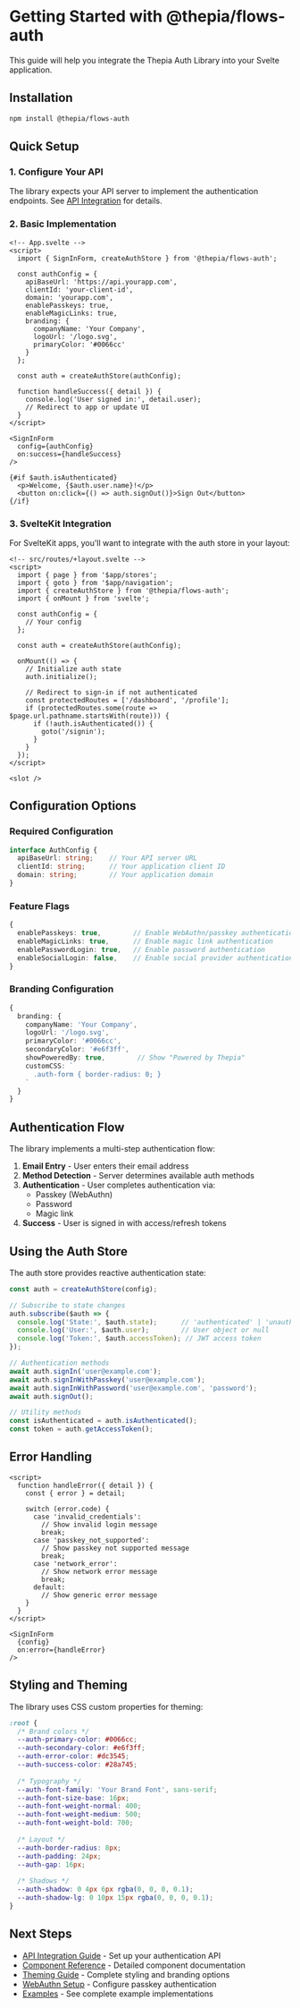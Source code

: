 # Getting Started with @thepia/flows-auth

This guide will help you integrate the Thepia Auth Library into your Svelte application.

## Installation

```bash
npm install @thepia/flows-auth
```

## Quick Setup

### 1. Configure Your API

The library expects your API server to implement the authentication endpoints. See [API Integration](./api.md) for details.

### 2. Basic Implementation

```svelte
<!-- App.svelte -->
<script>
  import { SignInForm, createAuthStore } from '@thepia/flows-auth';

  const authConfig = {
    apiBaseUrl: 'https://api.yourapp.com',
    clientId: 'your-client-id',
    domain: 'yourapp.com',
    enablePasskeys: true,
    enableMagicLinks: true,
    branding: {
      companyName: 'Your Company',
      logoUrl: '/logo.svg',
      primaryColor: '#0066cc'
    }
  };

  const auth = createAuthStore(authConfig);

  function handleSuccess({ detail }) {
    console.log('User signed in:', detail.user);
    // Redirect to app or update UI
  }
</script>

<SignInForm 
  config={authConfig}
  on:success={handleSuccess}
/>

{#if $auth.isAuthenticated}
  <p>Welcome, {$auth.user.name}!</p>
  <button on:click={() => auth.signOut()}>Sign Out</button>
{/if}
```

### 3. SvelteKit Integration

For SvelteKit apps, you'll want to integrate with the auth store in your layout:

```svelte
<!-- src/routes/+layout.svelte -->
<script>
  import { page } from '$app/stores';
  import { goto } from '$app/navigation';
  import { createAuthStore } from '@thepia/flows-auth';
  import { onMount } from 'svelte';

  const authConfig = {
    // Your config
  };

  const auth = createAuthStore(authConfig);

  onMount(() => {
    // Initialize auth state
    auth.initialize();

    // Redirect to sign-in if not authenticated
    const protectedRoutes = ['/dashboard', '/profile'];
    if (protectedRoutes.some(route => $page.url.pathname.startsWith(route))) {
      if (!auth.isAuthenticated()) {
        goto('/signin');
      }
    }
  });
</script>

<slot />
```

## Configuration Options

### Required Configuration

```typescript
interface AuthConfig {
  apiBaseUrl: string;    // Your API server URL
  clientId: string;      // Your application client ID
  domain: string;        // Your application domain
}
```

### Feature Flags

```typescript
{
  enablePasskeys: true,        // Enable WebAuthn/passkey authentication
  enableMagicLinks: true,      // Enable magic link authentication  
  enablePasswordLogin: true,   // Enable password authentication
  enableSocialLogin: false,    // Enable social provider authentication
}
```

### Branding Configuration

```typescript
{
  branding: {
    companyName: 'Your Company',
    logoUrl: '/logo.svg',
    primaryColor: '#0066cc',
    secondaryColor: '#e6f3ff', 
    showPoweredBy: true,        // Show "Powered by Thepia"
    customCSS: `
      .auth-form { border-radius: 0; }
    `
  }
}
```

## Authentication Flow

The library implements a multi-step authentication flow:

1. **Email Entry** - User enters their email address
2. **Method Detection** - Server determines available auth methods
3. **Authentication** - User completes authentication via:
   - Passkey (WebAuthn)
   - Password
   - Magic link
4. **Success** - User is signed in with access/refresh tokens

## Using the Auth Store

The auth store provides reactive authentication state:

```javascript
const auth = createAuthStore(config);

// Subscribe to state changes
auth.subscribe($auth => {
  console.log('State:', $auth.state);      // 'authenticated' | 'unauthenticated' | 'loading'
  console.log('User:', $auth.user);        // User object or null
  console.log('Token:', $auth.accessToken); // JWT access token
});

// Authentication methods
await auth.signIn('user@example.com');
await auth.signInWithPasskey('user@example.com');
await auth.signInWithPassword('user@example.com', 'password');
await auth.signOut();

// Utility methods
const isAuthenticated = auth.isAuthenticated();
const token = auth.getAccessToken();
```

## Error Handling

```svelte
<script>
  function handleError({ detail }) {
    const { error } = detail;
    
    switch (error.code) {
      case 'invalid_credentials':
        // Show invalid login message
        break;
      case 'passkey_not_supported':
        // Show passkey not supported message
        break;
      case 'network_error':
        // Show network error message
        break;
      default:
        // Show generic error message
    }
  }
</script>

<SignInForm 
  {config}
  on:error={handleError}
/>
```

## Styling and Theming

The library uses CSS custom properties for theming:

```css
:root {
  /* Brand colors */
  --auth-primary-color: #0066cc;
  --auth-secondary-color: #e6f3ff;
  --auth-error-color: #dc3545;
  --auth-success-color: #28a745;
  
  /* Typography */
  --auth-font-family: 'Your Brand Font', sans-serif;
  --auth-font-size-base: 16px;
  --auth-font-weight-normal: 400;
  --auth-font-weight-medium: 500;
  --auth-font-weight-bold: 700;
  
  /* Layout */
  --auth-border-radius: 8px;
  --auth-padding: 24px;
  --auth-gap: 16px;
  
  /* Shadows */
  --auth-shadow: 0 4px 6px rgba(0, 0, 0, 0.1);
  --auth-shadow-lg: 0 10px 15px rgba(0, 0, 0, 0.1);
}
```

## Next Steps

- [API Integration Guide](./api.md) - Set up your authentication API
- [Component Reference](./components.md) - Detailed component documentation
- [Theming Guide](./theming.md) - Complete styling and branding options
- [WebAuthn Setup](./webauthn.md) - Configure passkey authentication
- [Examples](../examples/) - See complete example implementations
